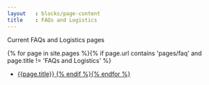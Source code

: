 ```yaml
---
layout   : blocks/page-content
title    : FAQs and Logistics
---
```


Current FAQs and Logistics pages

{% for page in site.pages  %}{% if page.url contains 'pages/faq' and page.title != 'FAQs and Logistics' %}
- <a href="{{ page.url}}">{{page.title}}
{% endif %}{% endfor %}